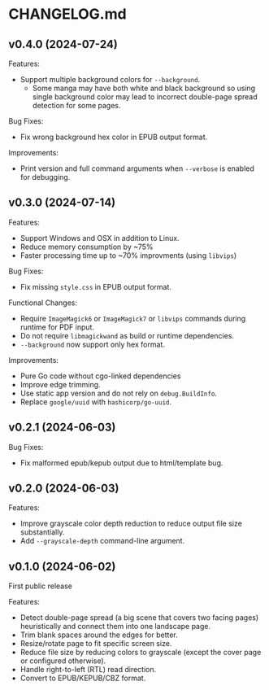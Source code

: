 # CHANGELOG.md

## v0.4.0 (2024-07-24)

Features:

* Support multiple background colors for `--background`.
  * Some manga may have both white and black background so using single background color may lead to incorrect double-page spread detection for some pages.

Bug Fixes:

* Fix wrong background hex color in EPUB output format.

Improvements:

* Print version and full command arguments when `--verbose` is enabled for debugging.

## v0.3.0 (2024-07-14)

Features:

* Support Windows and OSX in addition to Linux.
* Reduce memory consumption by ~75%
* Faster processing time up to ~70% improvments (using `libvips`)

Bug Fixes:

* Fix missing `style.css` in EPUB output format.

Functional Changes:

* Require `ImageMagick6` or `ImageMagick7` or `libvips` commands during runtime for PDF input.
* Do not require `libmagickwand` as build or runtime dependencies.
* `--background` now support only hex format.

Improvements:

* Pure Go code without cgo-linked dependencies
* Improve edge trimming.
* Use static app version and do not rely on `debug.BuildInfo`.
* Replace `google/uuid` with `hashicorp/go-uuid`.

## v0.2.1 (2024-06-03)

Bug Fixes:

* Fix malformed epub/kepub output due to html/template bug.

## v0.2.0 (2024-06-03)

Features:

* Improve grayscale color depth reduction to reduce output file size substantially.
* Add `--grayscale-depth` command-line argument.

## v0.1.0 (2024-06-02)

First public release

Features:

* Detect double-page spread (a big scene that covers two facing pages) heuristically and connect them into one landscape page.
* Trim blank spaces around the edges for better.
* Resize/rotate page to fit specific screen size.
* Reduce file size by reducing colors to grayscale (except the cover page or configured otherwise).
* Handle right-to-left (RTL) read direction.
* Convert to EPUB/KEPUB/CBZ format.

